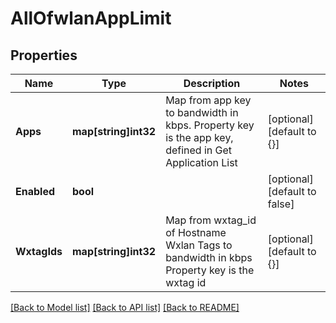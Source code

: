 # AllOfwlanAppLimit

## Properties
Name | Type | Description | Notes
------------ | ------------- | ------------- | -------------
**Apps** | **map[string]int32** | Map from app key to bandwidth in kbps.  Property key is the app key, defined in Get Application List | [optional] [default to {}]
**Enabled** | **bool** |  | [optional] [default to false]
**WxtagIds** | **map[string]int32** | Map from wxtag_id of Hostname Wxlan Tags to bandwidth in kbps Property key is the wxtag id | [optional] [default to {}]

[[Back to Model list]](../README.md#documentation-for-models) [[Back to API list]](../README.md#documentation-for-api-endpoints) [[Back to README]](../README.md)

